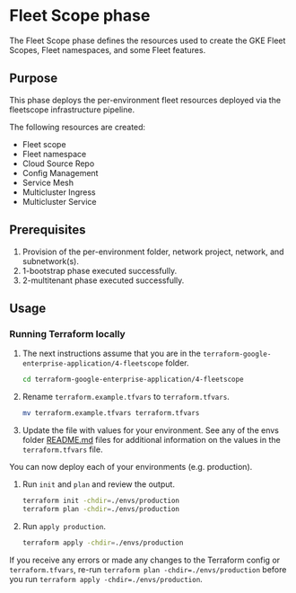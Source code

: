 # Fleet Scope phase
The Fleet Scope phase defines the resources used to create the GKE Fleet Scopes, Fleet namespaces, and some Fleet features.

## Purpose

This phase deploys the per-environment fleet resources deployed via the fleetscope infrastructure pipeline.

The following resources are created:
- Fleet scope
- Fleet namespace
- Cloud Source Repo
- Config Management
- Service Mesh
- Multicluster Ingress
- Multicluster Service

## Prerequisites

1. Provision of the per-environment folder, network project, network, and subnetwork(s).
1. 1-bootstrap phase executed successfully.
1. 2-multitenant phase executed successfully.

## Usage

### Running Terraform locally

1. The next instructions assume that you are in the `terraform-google-enterprise-application/4-fleetscope` folder.

   ```bash
   cd terraform-google-enterprise-application/4-fleetscope
   ```

1. Rename `terraform.example.tfvars` to `terraform.tfvars`.

   ```bash
   mv terraform.example.tfvars terraform.tfvars
   ```

1. Update the file with values for your environment. See any of the envs folder [README.md](./envs/production/README.md#inputs) files for additional information on the values in the `terraform.tfvars` file.

You can now deploy each of your environments (e.g. production).

1. Run `init` and `plan` and review the output.

   ```bash
   terraform init -chdir=./envs/production
   terraform plan -chdir=./envs/production
   ```

1. Run `apply production`.

   ```bash
   terraform apply -chdir=./envs/production
   ```

If you receive any errors or made any changes to the Terraform config or `terraform.tfvars`, re-run `terraform plan -chdir=./envs/production` before you run `terraform apply -chdir=./envs/production`.
